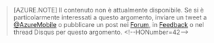 ﻿>[AZURE.NOTE] Il contenuto non è attualmente disponibile. Se si è particolarmente interessati a questo argomento, inviare un tweet a [@AzureMobile](https://twitter.com/AzureMobile) o pubblicare un post nei [Forum](http://social.msdn.microsoft.com/Forums/windowsazure/it-it/home?forum=azuremobile), in [Feedback](http://feedback.azure.com/forums/216254-mobile-services) o nel thread Disqus per questo argomento.
\<!--HONumber=42-->
